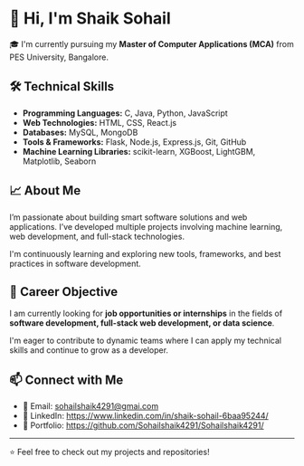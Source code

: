 # 👋 Hi, I'm Shaik Sohail

🎓 I'm currently pursuing my **Master of Computer Applications (MCA)** from PES University, Bangalore.

## 🛠️ Technical Skills

- **Programming Languages:** C, Java, Python, JavaScript
- **Web Technologies:** HTML, CSS, React.js
- **Databases:** MySQL, MongoDB
- **Tools & Frameworks:** Flask, Node.js, Express.js, Git, GitHub
- **Machine Learning Libraries:** scikit-learn, XGBoost, LightGBM, Matplotlib, Seaborn

## 📈 About Me

I’m passionate about building smart software solutions and web applications. I’ve developed multiple projects involving machine learning, web development, and full-stack technologies.

I'm continuously learning and exploring new tools, frameworks, and best practices in software development.

## 🚀 Career Objective

I am currently looking for **job opportunities or internships** in the fields of **software development, full-stack web development, or data science**.  

I'm eager to contribute to dynamic teams where I can apply my technical skills and continue to grow as a developer.

## 📫 Connect with Me

- 📧 Email: sohailshaik4291@gmai.com
- 💼 LinkedIn: https://www.linkedin.com/in/shaik-sohail-6baa95244/
- 📂 Portfolio: https://github.com/Sohailshaik4291/Sohailshaik4291/

---

⭐️ Feel free to check out my projects and repositories!
